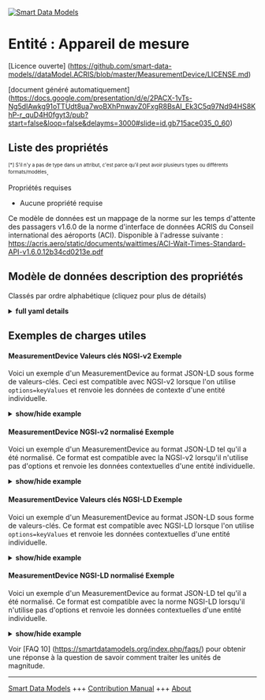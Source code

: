 <!-- 10-Header -->  
[![Smart Data Models](https://smartdatamodels.org/wp-content/uploads/2022/01/SmartDataModels_logo.png "Logo")](https://smartdatamodels.org)  
Entité : Appareil de mesure  
===========================<!-- /10-Header -->  
<!-- 15-License -->  
[Licence ouverte] (https://github.com/smart-data-models//dataModel.ACRIS/blob/master/MeasurementDevice/LICENSE.md)  
[document généré automatiquement] (https://docs.google.com/presentation/d/e/2PACX-1vTs-Ng5dIAwkg91oTTUdt8ua7woBXhPnwavZ0FxgR8BsAI_Ek3C5q97Nd94HS8KhP-r_quD4H0fgyt3/pub?start=false&loop=false&delayms=3000#slide=id.gb715ace035_0_60)  
<!-- /15-License -->  
<!-- 20-Description -->  
<!-- /20-Description -->  
<!-- 30-PropertiesList -->  

## Liste des propriétés  

<sup><sub>[*] S'il n'y a pas de type dans un attribut, c'est parce qu'il peut avoir plusieurs types ou différents formats/modèles</sub></sup>.  
<!-- /30-PropertiesList -->  
<!-- 35-RequiredProperties -->  
Propriétés requises  
- Aucune propriété requise  <!-- /35-RequiredProperties -->  
<!-- 40-RequiredProperties -->  
Ce modèle de données est un mappage de la norme sur les temps d'attente des passagers v1.6.0 de la norme d'interface de données ACRIS du Conseil international des aéroports (ACI). Disponible à l'adresse suivante : https://acris.aero/static/documents/waittimes/ACI-Wait-Times-Standard-API-v1.6.0.12b34cd0213e.pdf  
<!-- /40-RequiredProperties -->  
<!-- 50-DataModelHeader -->  
## Modèle de données description des propriétés  
Classés par ordre alphabétique (cliquez pour plus de détails)  
<!-- /50-DataModelHeader -->  
<!-- 60-ModelYaml -->  
<details><summary><strong>full yaml details</strong></summary>    
```yaml  
MeasurementDevice:    
  description: Property. Information about the device (equipment) used to take measurements (observations).    
  properties:    
    MeasurementDeviceLocation:    
      description: The geospatial or geopolitical location of a Measurement Device.    
      properties:    
        Name:    
          description: Unique name for the location of the Measurement Device.    
          type: string    
          x-ngsi:    
            type: Property    
      type: object    
      x-ngsi:    
        type: Property    
    Name:    
      description: Unique name for the Measurement Device.    
      type: string    
      x-ngsi:    
        type: Property    
    id:    
      anyOf:    
        - description: Identifier format of any NGSI entity    
          maxLength: 256    
          minLength: 1    
          pattern: ^[\w\-\.\{\}\$\+\*\[\]`|~^@!,:\\]+$    
          type: string    
          x-ngsi:    
            type: Property    
        - description: Identifier format of any NGSI entity    
          format: uri    
          type: string    
          x-ngsi:    
            type: Property    
      description: Unique identifier of the entity    
      x-ngsi:    
        type: Property    
    type:    
      description: It must be equal to MeasurementDevice.    
      enum:    
        - MeasurementDevice    
      type: string    
      x-ngsi:    
        type: Property    
  required:    
    - id    
    - type    
  type: object    
  x-derived-from: https://acris.aero/static/documents/waittimes/ACI-Wait-Times-API-Specification-v1.6.0.1c4ec122da9a.yaml    
  x-disclaimer: 'Redistribution and use in source and binary forms, with or without modification, are permitted  provided that the license conditions are met. Copyleft (c) 2022 Contributors to Smart Data Models Program'    
  x-license-url: https://github.com/smart-data-models/dataModel.ACRIS/blob/master/MeasurementDevice/LICENSE.md    
  x-model-schema: https://smart-data-models.github.io/dataModel.ACRIS/MeasurementDevice/schema.json    
  x-model-tags: ACRIS    
  x-version: 0.0.1    
```  
</details>    
<!-- /60-ModelYaml -->  
<!-- 70-MiddleNotes -->  
<!-- /70-MiddleNotes -->  
<!-- 80-Examples -->  
## Exemples de charges utiles  
#### MeasurementDevice Valeurs clés NGSI-v2 Exemple  
Voici un exemple d'un MeasurementDevice au format JSON-LD sous forme de valeurs-clés. Ceci est compatible avec NGSI-v2 lorsque l'on utilise `options=keyValues` et renvoie les données de contexte d'une entité individuelle.  
<details><summary><strong>show/hide example</strong></summary>    
```json  
{  
    "id": "urn:ngsi-ld:MeasurementDevice:id:TKHP:61060694",  
    "type": "MeasurementDevice",  
    "Name": "MeasurementDevice1",  
    "MeasurementDeviceLocation": {  
        "Name": "Gate23"  
    }  
}  
```  
</details>  
#### MeasurementDevice NGSI-v2 normalisé Exemple  
Voici un exemple d'un MeasurementDevice au format JSON-LD tel qu'il a été normalisé. Ce format est compatible avec la NGSI-v2 lorsqu'il n'utilise pas d'options et renvoie les données contextuelles d'une entité individuelle.  
<details><summary><strong>show/hide example</strong></summary>    
```json  
{  
    "id": "urn:ngsi-ld:MeasurementDevice:id:VGWX:01135533",  
    "type": "MeasurementDevice",  
    "Name": {  
        "type": "Text",  
        "value": "MeasurementDevice1"  
    },  
    "MeasurementDeviceLocation": {  
        "type": "Text",  
        "value": {  
            "Name": "Gate23"  
        }  
    }  
}  
```  
</details>  
#### MeasurementDevice Valeurs clés NGSI-LD Exemple  
Voici un exemple d'un MeasurementDevice au format JSON-LD sous forme de valeurs-clés. Ce format est compatible avec NGSI-LD lorsque l'on utilise `options=keyValues` et renvoie les données contextuelles d'une entité individuelle.  
<details><summary><strong>show/hide example</strong></summary>    
```json  
{  
  "id": "urn:ngsi-ld:MeasurementDevice:id:TKHP:61060694",  
  "type": "MeasurementDevice",  
  "Name": "MeasurementDevice1",  
  "MeasurementDeviceLocation": {  
    "Name": "Gate23"  
  },  
  "@context": [  
    "https://raw.githubusercontent.com/smart-data-models/dataModel.ACRIS/master/context.jsonld"  
  ]  
}  
```  
</details>  
#### MeasurementDevice NGSI-LD normalisé Exemple  
Voici un exemple d'un MeasurementDevice au format JSON-LD tel qu'il a été normalisé. Ce format est compatible avec la norme NGSI-LD lorsqu'il n'utilise pas d'options et renvoie les données contextuelles d'une entité individuelle.  
<details><summary><strong>show/hide example</strong></summary>    
```json  
{  
    "id": "urn:ngsi-ld:MeasurementDevice:id:VGWX:01135533",  
    "type": "MeasurementDevice",  
    "Name": {  
        "type": "Property",  
        "value": "MeasurementDevice1"  
    },  
    "MeasurementDeviceLocation": {  
        "type": "Property",  
        "value": {  
            "Name": "Gate23"  
        }  
    },  
    "@context": [  
        "https://raw.githubusercontent.com/smart-data-models/dataModel.ACRIS/master/context.jsonld"  
    ]  
}  
```  
</details><!-- /80-Examples -->  
<!-- 90-FooterNotes -->  
<!-- /90-FooterNotes -->  
<!-- 95-Units -->  
Voir [FAQ 10] (https://smartdatamodels.org/index.php/faqs/) pour obtenir une réponse à la question de savoir comment traiter les unités de magnitude.  
<!-- /95-Units -->  
<!-- 97-LastFooter -->  
---  
[Smart Data Models](https://smartdatamodels.org) +++ [Contribution Manual](https://bit.ly/contribution_manual) +++ [About](https://bit.ly/Introduction_SDM)<!-- /97-LastFooter -->  
